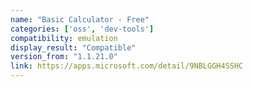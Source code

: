 ```yaml
---
name: "Basic Calculator - Free"
categories: ['oss', 'dev-tools']
compatibility: emulation
display_result: "Compatible"
version_from: "1.1.21.0"
link: https://apps.microsoft.com/detail/9NBLGGH4SSHC
---
```

